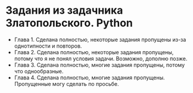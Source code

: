 # Задания из задачника Златопольского. Python

* Глава 1. Сделана полностью, некоторые задания пропущены из-за однотипности и повторов.
* Глава 2. Сделана полностью, некоторые задания пропущены, потому что я не понял условия задачи. Возможно, дополню позже.
* Глава 3. Сделана полностью, многие задания пропущены, потому что однообразные.
* Глава 4. Сделана полностью, многие задания пропущены. Пропущенные могу сделать по просьбе.
